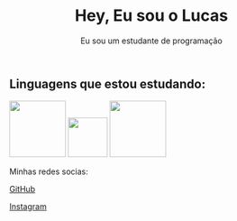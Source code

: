 <header>
    <h1>Hey, Eu sou o Lucas</h1>
    <p>Eu sou um estudante de programação</p>
</header>

<main>
    <article>
        <h2>Linguagens que estou estudando:</h2>
        <p>
        <img width="100px"  src="https://upload.wikimedia.org/wikipedia/commons/thumb/6/61/HTML5_logo_and_wordmark.svg/1200px-HTML5_logo_and_wordmark.svg.png">    
        <img width="70px"  src="https://wikiimg.tojsiabtv.com/wikipedia/commons/thumb/d/d5/CSS3_logo_and_wordmark.svg/1200px-CSS3_logo_and_wordmark.svg.png">        
        <img width="100px"  src="https://cdn.iconscout.com/icon/free/png-256/javascript-2038874-1720087.png">
        </p>
    </article>
</main>

<footer>
    <p>Minhas redes socias:</p>
    <article>
        <p> <a href="https://github.com/klucasnunes" target="_blank" rel="external">GitHub</a> </p>
        <p> <a href="https://Instagram.com/klucas.nunes" target="_blank" rel="external">Instagram</a> </p>
    </article>
</footer>
